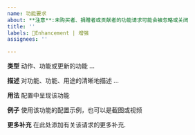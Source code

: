 ```yaml
---
name: 功能要求
about: **注意**:未购买者、捐赠者或贡献者的功能请求可能会被忽略或关闭
title: ''
labels: 💠Enhancement | 增强
assignees: ''

---
```


**类型**
动作、功能或更新的功能 ...

**描述**
对功能、功能、用途的清晰地描述 ...

**用法**
配置中呈现该功能

**例子**
使用该功能的配置示例，也可以是截图或视频

**更多补充**
在此处添加有关该请求的更多补充.
